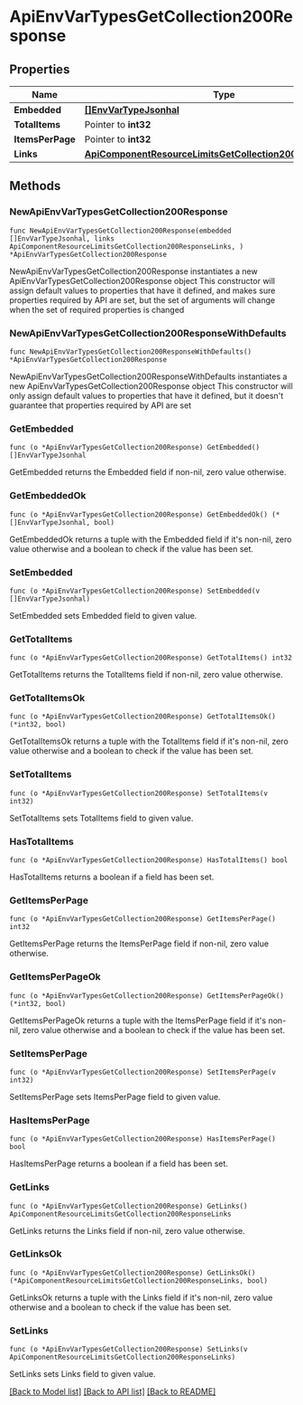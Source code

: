# ApiEnvVarTypesGetCollection200Response

## Properties

Name | Type | Description | Notes
------------ | ------------- | ------------- | -------------
**Embedded** | [**[]EnvVarTypeJsonhal**](EnvVarTypeJsonhal.md) |  | 
**TotalItems** | Pointer to **int32** |  | [optional] 
**ItemsPerPage** | Pointer to **int32** |  | [optional] 
**Links** | [**ApiComponentResourceLimitsGetCollection200ResponseLinks**](ApiComponentResourceLimitsGetCollection200ResponseLinks.md) |  | 

## Methods

### NewApiEnvVarTypesGetCollection200Response

`func NewApiEnvVarTypesGetCollection200Response(embedded []EnvVarTypeJsonhal, links ApiComponentResourceLimitsGetCollection200ResponseLinks, ) *ApiEnvVarTypesGetCollection200Response`

NewApiEnvVarTypesGetCollection200Response instantiates a new ApiEnvVarTypesGetCollection200Response object
This constructor will assign default values to properties that have it defined,
and makes sure properties required by API are set, but the set of arguments
will change when the set of required properties is changed

### NewApiEnvVarTypesGetCollection200ResponseWithDefaults

`func NewApiEnvVarTypesGetCollection200ResponseWithDefaults() *ApiEnvVarTypesGetCollection200Response`

NewApiEnvVarTypesGetCollection200ResponseWithDefaults instantiates a new ApiEnvVarTypesGetCollection200Response object
This constructor will only assign default values to properties that have it defined,
but it doesn't guarantee that properties required by API are set

### GetEmbedded

`func (o *ApiEnvVarTypesGetCollection200Response) GetEmbedded() []EnvVarTypeJsonhal`

GetEmbedded returns the Embedded field if non-nil, zero value otherwise.

### GetEmbeddedOk

`func (o *ApiEnvVarTypesGetCollection200Response) GetEmbeddedOk() (*[]EnvVarTypeJsonhal, bool)`

GetEmbeddedOk returns a tuple with the Embedded field if it's non-nil, zero value otherwise
and a boolean to check if the value has been set.

### SetEmbedded

`func (o *ApiEnvVarTypesGetCollection200Response) SetEmbedded(v []EnvVarTypeJsonhal)`

SetEmbedded sets Embedded field to given value.


### GetTotalItems

`func (o *ApiEnvVarTypesGetCollection200Response) GetTotalItems() int32`

GetTotalItems returns the TotalItems field if non-nil, zero value otherwise.

### GetTotalItemsOk

`func (o *ApiEnvVarTypesGetCollection200Response) GetTotalItemsOk() (*int32, bool)`

GetTotalItemsOk returns a tuple with the TotalItems field if it's non-nil, zero value otherwise
and a boolean to check if the value has been set.

### SetTotalItems

`func (o *ApiEnvVarTypesGetCollection200Response) SetTotalItems(v int32)`

SetTotalItems sets TotalItems field to given value.

### HasTotalItems

`func (o *ApiEnvVarTypesGetCollection200Response) HasTotalItems() bool`

HasTotalItems returns a boolean if a field has been set.

### GetItemsPerPage

`func (o *ApiEnvVarTypesGetCollection200Response) GetItemsPerPage() int32`

GetItemsPerPage returns the ItemsPerPage field if non-nil, zero value otherwise.

### GetItemsPerPageOk

`func (o *ApiEnvVarTypesGetCollection200Response) GetItemsPerPageOk() (*int32, bool)`

GetItemsPerPageOk returns a tuple with the ItemsPerPage field if it's non-nil, zero value otherwise
and a boolean to check if the value has been set.

### SetItemsPerPage

`func (o *ApiEnvVarTypesGetCollection200Response) SetItemsPerPage(v int32)`

SetItemsPerPage sets ItemsPerPage field to given value.

### HasItemsPerPage

`func (o *ApiEnvVarTypesGetCollection200Response) HasItemsPerPage() bool`

HasItemsPerPage returns a boolean if a field has been set.

### GetLinks

`func (o *ApiEnvVarTypesGetCollection200Response) GetLinks() ApiComponentResourceLimitsGetCollection200ResponseLinks`

GetLinks returns the Links field if non-nil, zero value otherwise.

### GetLinksOk

`func (o *ApiEnvVarTypesGetCollection200Response) GetLinksOk() (*ApiComponentResourceLimitsGetCollection200ResponseLinks, bool)`

GetLinksOk returns a tuple with the Links field if it's non-nil, zero value otherwise
and a boolean to check if the value has been set.

### SetLinks

`func (o *ApiEnvVarTypesGetCollection200Response) SetLinks(v ApiComponentResourceLimitsGetCollection200ResponseLinks)`

SetLinks sets Links field to given value.



[[Back to Model list]](../README.md#documentation-for-models) [[Back to API list]](../README.md#documentation-for-api-endpoints) [[Back to README]](../README.md)


